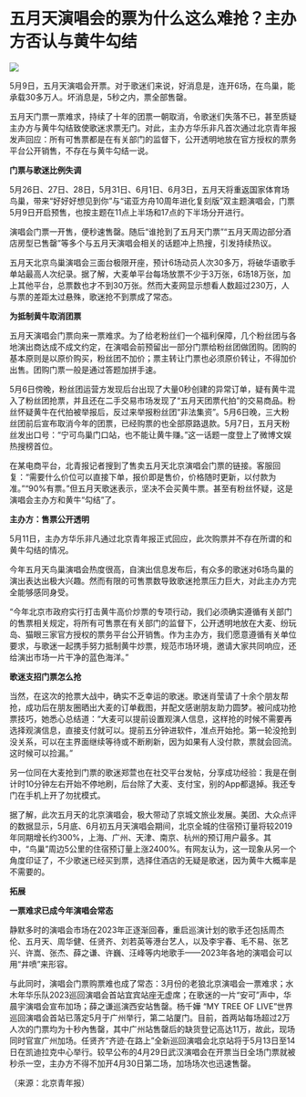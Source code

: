 # 五月天演唱会的票为什么这么难抢？主办方否认与黄牛勾结

![](https://inews.gtimg.com/om_bt/OXWRy6wpDmA34oO7PyywPMAkT6LdBOcrMs6d65x_o1C8kAA/1000)

5月9日，五月天演唱会开票。对于歌迷们来说，好消息是，连开6场，在鸟巢，能承载30多万人。坏消息是，5秒之内，票全部售罄。

五月天门票一票难求，持续了十年的团票一朝取消，令歌迷们失落不已，甚至质疑主办方与黄牛勾结致使歌迷求票无门。对此，主办方华乐非凡首次通过北京青年报发声回应：所有可售票都是在有关部门的监督下，公开透明地放在官方授权的票务平台公开销售，不存在与黄牛勾结一说。

**门票与歌迷比例失调**

5月26日、27日、28日，5月31日、6月1日、6月3日，五月天将重返国家体育场鸟巢，带来“好好好想见到你”与“诺亚方舟10周年进化复刻版”双主题演唱会，门票5月9日开启预售，也按主题在11点上半场和17点的下半场分开进行。

演唱会门票一开售，便秒速售罄。随后“谁抢到了五月天门票”“五月天周边部分酒店房型已售罄”等多个与五月天演唱会相关的话题冲上热搜，引发持续热议。

五月天北京鸟巢演唱会三面台极限开座，预计6场动员人次30多万，将破华语歌手单站最高人次纪录。据了解，大麦单平台每场放票不少于3万张，6场18万张，加上其他平台，总票数也才不到30万张。然而大麦网显示想看人数超过230万，人与票的差距太过悬殊，歌迷抢不到票成了常态。

**为抵制黄牛取消团票**

五月天演唱会门票向来一票难求。为了给老粉丝们一个福利保障，几个粉丝团与各地演出商达成不成文约定，在演唱会前预留出一部分门票给粉丝团做团购。团购的基本原则是以原价购买，粉丝团不加价；票主转让门票也必须原价转让，不得加价出售。团购门票一般是通过答题加拼手速。

5月6日傍晚，粉丝团运营方发现后台出现了大量0秒创建的异常订单，疑有黄牛混入了粉丝团抢票，并且还在二手交易市场发现了“五月天团票代拍”的交易商品。粉丝怀疑黄牛在代拍被举报后，反过来举报粉丝团“非法集资”。5月6日晚，三大粉丝团前后宣布取消今年的团票，已经购票的也全部原路退款。5月7日，五月天粉丝发出口号：“宁可鸟巢门口站，也不能让黄牛赚。”这一话题一度登上了微博文娱热搜榜首位。

在某电商平台，北青报记者搜到了售卖五月天北京演唱会门票的链接。客服回复：“需要什么价位可以直接下单，报价即是售价，价格随时更新，以付款为准。”“90%有票。”但五月天歌迷表示，坚决不会买黄牛票。甚至有粉丝怀疑，这是演唱会主办方和黄牛“勾结”了。

**主办方：售票公开透明**

5月11日，主办方华乐非凡通过北京青年报正式回应，此次购票并不存在所谓的和黄牛勾结的情况。

今年五月天鸟巢演唱会热度很高，自演出信息发布后，有众多的歌迷对6场鸟巢的演出表达出极大兴趣。然而有限的可售票数导致歌迷抢票压力巨大，对此主办方完全能够感同身受。

“今年北京市政府实行打击黄牛高价炒票的专项行动，我们必须确实遵循有关部门的售票相关规定，将所有可售票在有关部门的监督下，公开透明地放在大麦、纷玩岛、猫眼三家官方授权的票务平台公开销售。作为主办方，我们愿意遵循有关单位要求，与歌迷一起携手努力抵制黄牛炒票，规范市场环境，邀请大家共同响应，还给演出市场一片干净的蓝色海洋。”

**歌迷支招门票怎么抢**

当然，在这次的抢票大战中，确实不乏幸运的歌迷。歌迷肖莹请了十余个朋友帮抢，成功后在朋友圈晒出大麦的订单截图，并配文感谢朋友助力圆梦。被问成功抢票技巧，她悉心总结道：“大麦可以提前设置观演人信息，这样抢的时候不需要再选择观演信息，直接支付就可以。提前五分钟进软件，准点开始抢。第一轮没抢到没关系，可以在主界面继续等待或不断刷新，因为如果有人没付款，票就会回流。这时候可以捡漏。”

另一位同在大麦抢到门票的歌迷郑萱也在社交平台发帖，分享成功经验：我是在倒计时10分钟左右开始不停地刷，后台除了大麦、支付宝，别的App都退掉。我还专门在手机上开了勿扰模式。

据了解，此次五月天的北京演唱会，极大带动了京城文旅业发展。美团、大众点评的数据显示，5月底、6月初五月天演唱会期间，北京全城的住宿预订量将较2019年同期增长约300%，上海、广州、天津、南京、杭州的预订用户最多。其中，“鸟巢”周边5公里的住宿预订量上涨2400%。有网友认为，这一现象从另一个角度印证了，不少歌迷已经买到票，选择住酒店的无疑是歌迷，因为黄牛大概率是不需要的。

**拓展**

**一票难求已成今年演唱会常态**

静默多时的演唱会市场在2023年正逐渐回春，重启巡演计划的歌手还包括周杰伦、五月天、周华健、任贤齐、刘若英等港台艺人，以及李宇春、毛不易、张艺兴、许嵩、张杰、薛之谦、许巍、汪峰等内地歌手——2023年各地的演唱会可以用“井喷”来形容。

与此同时，演唱会门票购票难也成了常态：3月份的老狼北京演唱会一票难求；水木年华乐队2023巡回演唱会首站宜宾站座无虚席；在歌迷的一片“安可”声中，华晨宇演唱会宣布加场；薛之谦巡演西安站售罄。杨千嬅
“MY TREE OF
LIVE”世界巡回演唱会首站已落定5月于广州举行，第二站厦门。目前，首两站每场超过2万人次的门票均为十秒內售罄，其中广州站售罄后的缺货登记高达11万，故此，现场同时官宣广州加场。任贤齐“齐迹·在路上”全新巡回演唱会北京站将于5月13日至14日在凯迪拉克中心举行。较早公布的4月29日武汉演唱会在开票当日全场门票就被秒杀一空，主办方不得不加开4月30日第二场，加场场次也迅速售罄。

（来源：北京青年报）

